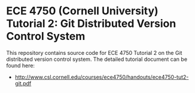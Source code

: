 
ECE 4750 (Cornell University) Tutorial 2: Git Distributed Version Control System
==========================================================================

This repository contains source code for ECE 4750 Tutorial 2 on the Git
distributed version control system. The detailed tutorial document can be
found here:

 * http://www.csl.cornell.edu/courses/ece4750/handouts/ece4750-tut2-git.pdf

